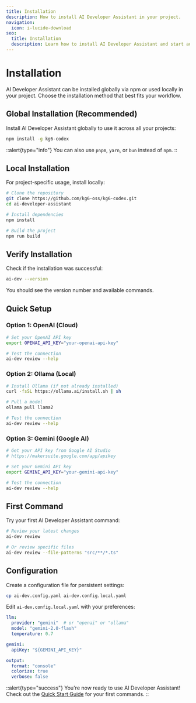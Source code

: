 ```yaml
---
title: Installation
description: How to install AI Developer Assistant in your project.
navigation:
  icon: i-lucide-download
seo:
  title: Installation
  description: Learn how to install AI Developer Assistant and start automating your development workflow.
---
```


# Installation

AI Developer Assistant can be installed globally via npm or used locally in your project. Choose the installation method that best fits your workflow.

## Global Installation (Recommended)

Install AI Developer Assistant globally to use it across all your projects:

```bash
npm install -g kg6-codex
```

::alert{type="info"}
You can also use `pnpm`, `yarn`, or `bun` instead of `npm`.
::

## Local Installation

For project-specific usage, install locally:

```bash
# Clone the repository
git clone https://github.com/kg6-oss/kg6-codex.git
cd ai-developer-assistant

# Install dependencies
npm install

# Build the project
npm run build
```

## Verify Installation

Check if the installation was successful:

```bash
ai-dev --version
```

You should see the version number and available commands.

## Quick Setup

### Option 1: OpenAI (Cloud)

```bash
# Set your OpenAI API key
export OPENAI_API_KEY="your-openai-api-key"

# Test the connection
ai-dev review --help
```

### Option 2: Ollama (Local)

```bash
# Install Ollama (if not already installed)
curl -fsSL https://ollama.ai/install.sh | sh

# Pull a model
ollama pull llama2

# Test the connection
ai-dev review --help
```

### Option 3: Gemini (Google AI)

```bash
# Get your API key from Google AI Studio
# https://makersuite.google.com/app/apikey

# Set your Gemini API key
export GEMINI_API_KEY="your-gemini-api-key"

# Test the connection
ai-dev review --help
```

## First Command

Try your first AI Developer Assistant command:

```bash
# Review your latest changes
ai-dev review

# Or review specific files
ai-dev review --file-patterns "src/**/*.ts"
```

## Configuration

Create a configuration file for persistent settings:

```bash
cp ai-dev.config.yaml ai-dev.config.local.yaml
```

Edit `ai-dev.config.local.yaml` with your preferences:

```yaml
llm:
  provider: "gemini"  # or "openai" or "ollama"
  model: "gemini-2.0-flash"
  temperature: 0.7

gemini:
  apiKey: "${GEMINI_API_KEY}"

output:
  format: "console"
  colorize: true
  verbose: false
```

::alert{type="success"}
You're now ready to use AI Developer Assistant! Check out the [Quick Start Guide](/en/getting-started/studio) for your first commands.
::